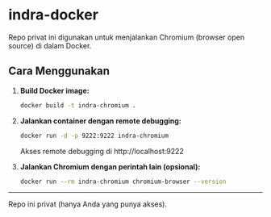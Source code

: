 # indra-docker

Repo privat ini digunakan untuk menjalankan Chromium (browser open source) di dalam Docker.

## Cara Menggunakan

1. **Build Docker image:**
   ```bash
   docker build -t indra-chromium .
   ```

2. **Jalankan container dengan remote debugging:**
   ```bash
   docker run -d -p 9222:9222 indra-chromium
   ```
   Akses remote debugging di http://localhost:9222

3. **Jalankan Chromium dengan perintah lain (opsional):**
   ```bash
   docker run --rm indra-chromium chromium-browser --version
   ```

---

Repo ini privat (hanya Anda yang punya akses).
